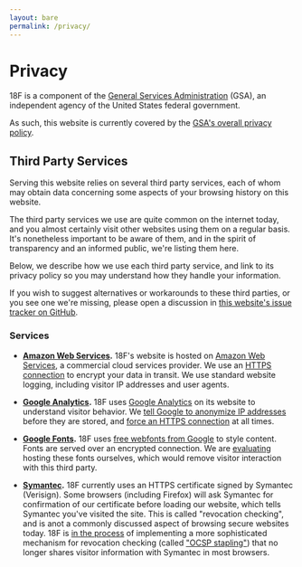 ```yaml
---
layout: bare
permalink: /privacy/
---
```


# Privacy

18F is a component of the [General Services Administration](http://gsa.gov) (GSA), an independent agency of the United States federal government.

As such, this website is currently covered by the [GSA's overall privacy policy](http://gsa.gov/portal/content/116609).


## Third Party Services

Serving this website relies on several third party services, each of whom may obtain data concerning some aspects of your browsing history on this website.

The third party services we use are quite common on the internet today, and you almost certainly visit other websites using them on a regular basis. It's nonetheless important to be aware of them, and in the spirit of transparency and an informed public, we're listing them here.

Below, we describe how we use each third party service, and link to its privacy policy so you may understand how they handle your information.

If you wish to suggest alternatives or workarounds to these third parties, or you see one we're missing, please open a discussion in [this website's issue tracker on GitHub](https://github.com/18F/18f.gsa.gov/issues).

### Services

* **[Amazon Web Services](https://aws.amazon.com/privacy/).** 18F's website is hosted on [Amazon Web Services](https://aws.amazon.com), a commercial cloud services provider. We use an [HTTPS connection](https://18f.gsa.gov/2014/11/13/why-we-use-https-in-every-gov-website-we-make/) to encrypt your data in transit. We use standard website logging, including visitor IP addresses and user agents.

* **[Google Analytics](https://www.google.com/policies/privacy/).** 18F uses [Google Analytics](https://www.google.com/analytics/) on its website to understand visitor behavior. We [tell Google to anonymize IP addresses](https://support.google.com/analytics/answer/2763052?hl=en) before they are stored, and [force an HTTPS connection](https://developers.google.com/analytics/devguides/collection/analyticsjs/advanced#ssl) at all times.

* **[Google Fonts](https://www.google.com/policies/privacy/).** 18F uses [free webfonts from Google](https://www.google.com/fonts/) to style content. Fonts are served over an encrypted connection. We are [evaluating](https://github.com/18F/18f.gsa.gov/issues/230) hosting these fonts ourselves, which would remove visitor interaction with this third party.

* **[Symantec](https://www.symantec.com/about/profile/privacypolicy/).** 18F currently uses an HTTPS certificate signed by Symantec (Verisign). Some browsers (including Firefox) will ask Symantec for confirmation of our certificate before loading our website, which tells Symantec you've visited the site. This is called "revocation checking", and is anot a commonly discussed aspect of browsing secure websites today. 18F is [in the process](https://github.com/18F/18f.gsa.gov/issues/292) of implementing a more sophisticated mechanism for revocation checking (called ["OCSP stapling"](https://en.wikipedia.org/wiki/OCSP_stapling)) that no longer shares visitor information with Symantec in most browsers.
